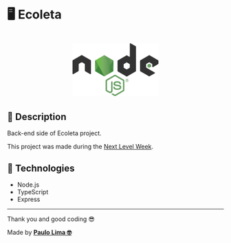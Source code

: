 # 🖥️ Ecoleta

<h1 align="center">
  <img src=".github/logo.png" width="200px" />
</h1>

## 🔎️ Description
Back-end side of Ecoleta project.

This project was made during the <a href="https://rocketseat.com.br/">Next Level Week</a>.

## 🚀️ Technologies

- Node.js
- TypeScript
- Express
 
---

Thank you and good coding 😎️

Made by **<a href="https://paulophlp.github.io/portfolio/" target="__blank">Paulo Lima 🤓️</a>**
